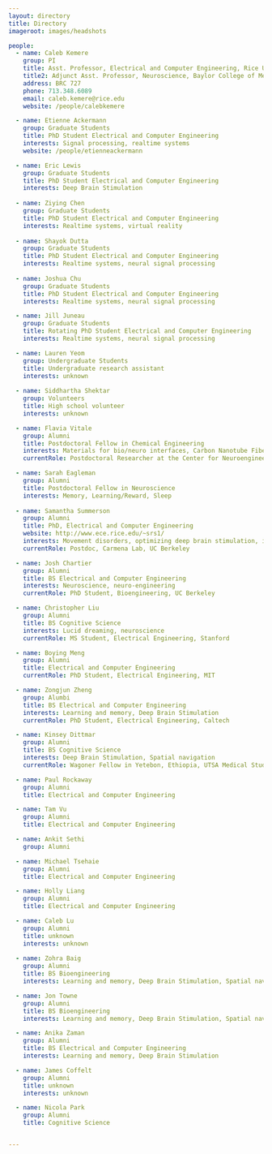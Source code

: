 ```yaml
---
layout: directory
title: Directory
imageroot: images/headshots

people:
  - name: Caleb Kemere
    group: PI
    title: Asst. Professor, Electrical and Computer Engineering, Rice University
    title2: Adjunct Asst. Professor, Neuroscience, Baylor College of Medicine
    address: BRC 727
    phone: 713.348.6089
    email: caleb.kemere@rice.edu
    website: /people/calebkemere

  - name: Etienne Ackermann
    group: Graduate Students
    title: PhD Student Electrical and Computer Engineering
    interests: Signal processing, realtime systems
    website: /people/etienneackermann

  - name: Eric Lewis
    group: Graduate Students
    title: PhD Student Electrical and Computer Engineering
    interests: Deep Brain Stimulation
    
  - name: Ziying Chen
    group: Graduate Students
    title: PhD Student Electrical and Computer Engineering
    interests: Realtime systems, virtual reality
    
  - name: Shayok Dutta
    group: Graduate Students
    title: PhD Student Electrical and Computer Engineering
    interests: Realtime systems, neural signal processing
    
  - name: Joshua Chu
    group: Graduate Students
    title: PhD Student Electrical and Computer Engineering
    interests: Realtime systems, neural signal processing

  - name: Jill Juneau
    group: Graduate Students
    title: Rotating PhD Student Electrical and Computer Engineering
    interests: Realtime systems, neural signal processing

  - name: Lauren Yeom 
    group: Undergraduate Students
    title: Undergraduate research assistant
    interests: unknown
    
  - name: Siddhartha Shektar
    group: Volunteers
    title: High school volunteer
    interests: unknown

  - name: Flavia Vitale
    group: Alumni
    title: Postdoctoral Fellow in Chemical Engineering
    interests: Materials for bio/neuro interfaces, Carbon Nanotube Fibers
    currentRole: Postdoctoral Researcher at the Center for Neuroengineering & Therapeutics, University of Pennsylvania

  - name: Sarah Eagleman
    group: Alumni
    title: Postdoctoral Fellow in Neuroscience
    interests: Memory, Learning/Reward, Sleep
    
  - name: Samantha Summerson
    group: Alumni
    title: PhD, Electrical and Computer Engineering
    website: http://www.ece.rice.edu/~srs1/
    interests: Movement disorders, optimizing deep brain stimulation, information theory
    currentRole: Postdoc, Carmena Lab, UC Berkeley

  - name: Josh Chartier
    group: Alumni
    title: BS Electrical and Computer Engineering
    interests: Neuroscience, neuro-engineering
    currentRole: PhD Student, Bioengineering, UC Berkeley

  - name: Christopher Liu
    group: Alumni
    title: BS Cognitive Science
    interests: Lucid dreaming, neuroscience
    currentRole: MS Student, Electrical Engineering, Stanford

  - name: Boying Meng
    group: Alumni
    title: Electrical and Computer Engineering
    currentRole: PhD Student, Electrical Engineering, MIT

  - name: Zongjun Zheng
    group: Alumbi
    title: BS Electrical and Computer Engineering
    interests: Learning and memory, Deep Brain Stimulation
    currentRole: PhD Student, Electrical Engineering, Caltech

  - name: Kinsey Dittmar
    group: Alumni
    title: BS Cognitive Science
    interests: Deep Brain Stimulation, Spatial navigation
    currentRole: Wagoner Fellow in Yetebon, Ethiopia, UTSA Medical Student

  - name: Paul Rockaway
    group: Alumni
    title: Electrical and Computer Engineering

  - name: Tam Vu
    group: Alumni
    title: Electrical and Computer Engineering

  - name: Ankit Sethi
    group: Alumni

  - name: Michael Tsehaie
    group: Alumni
    title: Electrical and Computer Engineering

  - name: Holly Liang
    group: Alumni
    title: Electrical and Computer Engineering

  - name: Caleb Lu
    group: Alumni
    title: unknown
    interests: unknown
    
  - name: Zohra Baig
    group: Alumni
    title: BS Bioengineering
    interests: Learning and memory, Deep Brain Stimulation, Spatial navigation

  - name: Jon Towne
    group: Alumni
    title: BS Bioengineering
    interests: Learning and memory, Deep Brain Stimulation, Spatial navigation

  - name: Anika Zaman
    group: Alumni
    title: BS Electrical and Computer Engineering
    interests: Learning and memory, Deep Brain Stimulation

  - name: James Coffelt
    group: Alumni
    title: unknown
    interests: unknown

  - name: Nicola Park
    group: Alumni
    title: Cognitive Science


---
```


